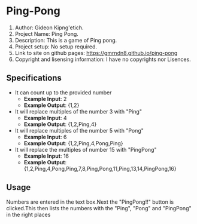 # Ping-Pong
1.  Author: Gideon Kipng'etich.
2.	Project Name: Ping Pong.
3.	Description: This is a game of Ping pong.
4.	Project setup: No setup required.
5.	Link to site on github pages: https://gmrndn8.github.io/ping-pong
6.	Copyright and lisensing information: I have no copyrights nor Lisences.

## Specifications
* It can count up to the provided number
  * **Example Input**: 2
  * **Example Output**: {1,2}
* It will replace multiples of the number 3 with "Ping"
  * **Example Input**: 4
  * **Example Output**: {1,2,Ping,4}
* It will replace multiples of the number 5 with "Pong"
  * **Example Input**: 6
  * **Example Output**: {1,2,Ping,4,Pong,Ping}
* It will replace the multiples of number 15 with "PingPong"
  * **Example Input**: 16
  * **Example Output**: {1,2,Ping,4,Pong,Ping,7,8,Ping,Pong,11,Ping,13,14,PingPong,16}
  
## Usage
Numbers are entered in the text box.Next the "PingPong!!" button is clicked.This then lists the numbers with the "Ping", "Pong" and "PingPong" in the right places
